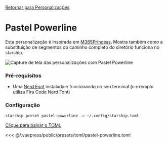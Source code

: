 [Retornar para Personalizações](./README.md#pastel-powerline)

# Pastel Powerline

Esta personalização é inspirada em [M365Princess](https://github.com/JanDeDobbeleer/oh-my-posh/blob/main/themes/M365Princess.omp.json). Mostra também como a substituição de segmentos do caminho completo do diretório funciona no starship.

![Capture de tela das personalizações com Pastel Powerline](/presets/img/pastel-powerline.png)

### Pré-requisitos

- Uma [Nerd Font](https://www.nerdfonts.com/) instalada e funcionando no seu terminal (o exemplo utiliza Fira Code Nerd Font)

### Configuração

```sh
starship preset pastel-powerline -o ~/.config/starship.toml
```

[Clique para baixar o TOML](/presets/toml/pastel-powerline.toml)

<<< @/.vuepress/public/presets/toml/pastel-powerline.toml

